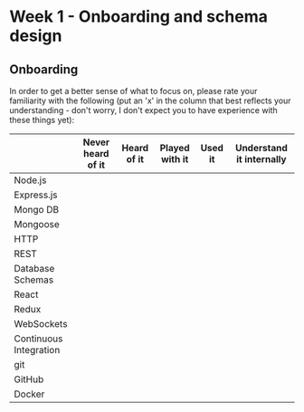 # Week 1 - Onboarding and schema design

## Onboarding

In order to get a better sense of what to focus on, please rate your
familiarity with the following (put an 'x' in the column that best reflects
your understanding - don't worry, I don't expect you to have experience with
these things yet):

|                        | Never heard of it | Heard of it | Played with it | Used it | Understand it internally |
| ---------------------- | ----------------- | ----------- | -------------- | ------- | ------------------------ |
| Node.js                |                   |             |                |         |                          |
| Express.js             |                   |             |                |         |                          |
| Mongo DB               |                   |             |                |         |                          |
| Mongoose               |                   |             |                |         |                          |
| HTTP                   |                   |             |                |         |                          |
| REST                   |                   |             |                |         |                          |
| Database Schemas       |                   |             |                |         |                          |
| React                  |                   |             |                |         |                          |
| Redux                  |                   |             |                |         |                          |
| WebSockets             |                   |             |                |         |                          |
| Continuous Integration |                   |             |                |         |                          |
| git                    |                   |             |                |         |                          |
| GitHub                 |                   |             |                |         |                          |
| Docker                 |                   |             |                |         |                          |
